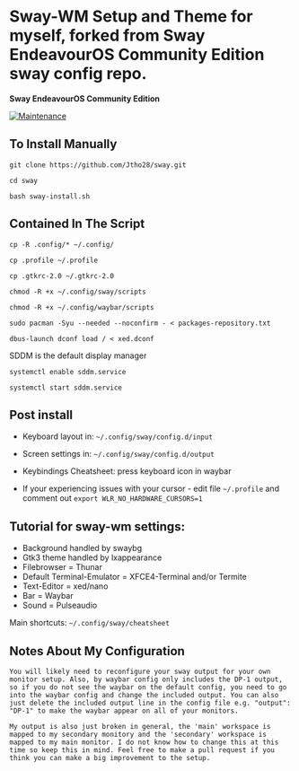 # Sway-WM Setup and Theme for myself, forked from Sway EndeavourOS Community Edition sway config repo.

**Sway EndeavourOS Community Edition**

[![Maintenance](https://img.shields.io/maintenance/yes/2023.svg)]()

## To Install Manually

    git clone https://github.com/Jtho28/sway.git

    cd sway

    bash sway-install.sh
   
## Contained In The Script
    cp -R .config/* ~/.config/
    
    cp .profile ~/.profile
    
    cp .gtkrc-2.0 ~/.gtkrc-2.0
    
    chmod -R +x ~/.config/sway/scripts
    
    chmod -R +x ~/.config/waybar/scripts
    
    sudo pacman -Syu --needed --noconfirm - < packages-repository.txt
    
    dbus-launch dconf load / < xed.dconf
    
SDDM is the default display manager
    
    systemctl enable sddm.service
    
    systemctl start sddm.service
    
## Post install

- Keyboard layout in: `~/.config/sway/config.d/input`
- Screen settings in: `~/.config/sway/config.d/output`
- Keybindings Cheatsheet: press keyboard icon in waybar

- If your experiencing issues with your cursor - edit file `~/.profile` and comment out `export WLR_NO_HARDWARE_CURSORS=1`     

## Tutorial for sway-wm settings:

 - Background handled by swaybg
 - Gtk3 theme handled by lxappearance
 - Filebrowser = Thunar
 - Default Terminal-Emulator = XFCE4-Terminal and/or Termite
 - Text-Editor = xed/nano
 - Bar = Waybar
 - Sound = Pulseaudio

Main shortcuts: `~/.config/sway/cheatsheet`

## Notes About My Configuration
    You will likely need to reconfigure your sway output for your own monitor setup. Also, by waybar config only includes the DP-1 output, so if you do not see the waybar on the default config, you need to go into the waybar config and change the included output. You can also just delete the included output line in the config file e.g. "output": "DP-1" to make the waybar appear on all of your monitors.
    
    My output is also just broken in general, the 'main' workspace is mapped to my secondary monitory and the 'secondary' workspace is mapped to my main monitor. I do not know how to change this at this time so keep this in mind. Feel free to make a pull request if you think you can make a big improvement to the setup.

